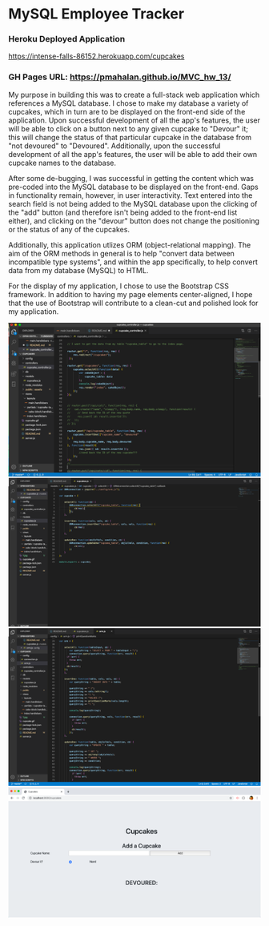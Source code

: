 # MySQL Employee Tracker

### Heroku Deployed Application
https://intense-falls-86152.herokuapp.com/cupcakes

### GH Pages URL: https://pmahalan.github.io/MVC_hw_13/

My purpose in building this was to create a full-stack web application which references a MySQL database. I chose to make my database a variety of cupcakes, which in turn are to be displayed on the front-end side of the application. Upon successful development of all the app's features, the user will be able to click on a button next to any given cupcake to "Devour" it; this will change the status of that particular cupcake in the database from "not devoured" to "Devoured". Additionally, upon the successful development of all the app's features, the user will be able to add their own cupcake names to the database. 

After some de-bugging, I was successful in getting the content which was pre-coded into the MySQL database to be displayed on the front-end. Gaps in functionality remain, however, in user interactivity. Text entered into the search field is not being added to the MySQL database upon the clicking of the "add" button (and therefore isn't being added to the front-end list either), and clicking on the "devour" button does not change the positioning or the status of any of the cupcakes.

Additionally, this application utlizes ORM (object-relational mapping). The aim of the ORM methods in general is to help "convert data between incompatible type systems", and within the app specifically, to help convert data from my database (MySQL) to HTML.

For the display of my application, I chose to use the Bootstrap CSS framework. In addition to having my page elements center-aligned, I hope that the use of Bootstrap will contribute to a clean-cut and polished look for my application.

![App Screenshot](1.jpg "Picture 1")
![App Screenshot](2.jpg "Picture 2")
![App Screenshot](3.jpg "Picture 3")
![App Screenshot](4.jpg "Picture 4")
